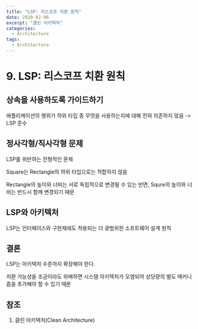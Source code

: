```yaml
---
title: "LSP: 리스코프 치환 원칙"
date: 2020-02-06
excerpt: "클린 아키텍처"
categories:
  - Architecture
tags:
  - Architecture
---
```


# 9. LSP: 리스코프 치환 원칙

## 상속을 사용하도록 가이드하기

애플리케이션의 행위가 하위 타입 중 무엇을 사용하는지에 대해 전혀 의존하지 않음 -> LSP 준수

## 정사각형/직사각형 문제

LSP를 위반하는 전형적인 문제

Square는 Rectangle의 하위 타입으로는 적합하지 않음

Rectangle의 높이와 너비는 서로 독립적으로 변경될 수 있는 반면, Squre의 높이와 너비는 반드시 함께 변경되기 때문

## LSP와 아키텍처

LSP는 인터페이스와 구현체에도 적용되는 더 광범위한 소프트웨어 설계 원칙

## 결론

LSP는 아키텍처 수준까지 확장해야 한다.

치환 가능성을 조금이라도 위배하면 시스템 아키텍처가 오염되어 상당량의 별도 메커니즘을 추가해야 할 수 있기 때문

## 참조

1. 클린 아키텍처(Clean Architecture)